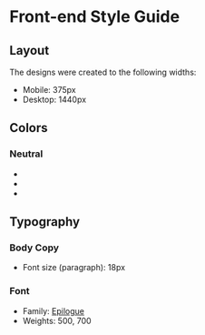 # Front-end Style Guide

## Layout

The designs were created to the following widths:

- Mobile: 375px
- Desktop: 1440px

## Colors

### Neutral

- 
- 
- 

## Typography

### Body Copy

- Font size (paragraph): 18px

### Font

- Family: [Epilogue](https://fonts.google.com/specimen/Epilogue)
- Weights: 500, 700
